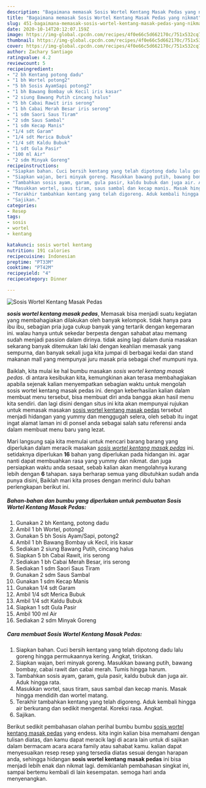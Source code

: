 ```yaml
---
description: "Bagaimana memasak Sosis Wortel Kentang Masak Pedas yang nikmat"
title: "Bagaimana memasak Sosis Wortel Kentang Masak Pedas yang nikmat"
slug: 451-bagaimana-memasak-sosis-wortel-kentang-masak-pedas-yang-nikmat
date: 2020-10-14T20:12:07.159Z
image: https://img-global.cpcdn.com/recipes/4f0e66c5d662170c/751x532cq70/sosis-wortel-kentang-masak-pedas-foto-resep-utama.jpg
thumbnail: https://img-global.cpcdn.com/recipes/4f0e66c5d662170c/751x532cq70/sosis-wortel-kentang-masak-pedas-foto-resep-utama.jpg
cover: https://img-global.cpcdn.com/recipes/4f0e66c5d662170c/751x532cq70/sosis-wortel-kentang-masak-pedas-foto-resep-utama.jpg
author: Zachary Santiago
ratingvalue: 4.2
reviewcount: 5
recipeingredient:
- "2 bh Kentang potong dadu"
- "1 bh Wortel potong2"
- "5 bh Sosis AyamSapi potong2"
- "1 bh Bawang Bombay uk Kecil iris kasar"
- "2 siung Bawang Putih cincang halus"
- "5 bh Cabai Rawit iris serong"
- "1 bh Cabai Merah Besar iris serong"
- "1 sdm Saori Saus Tiram"
- "2 sdm Saus Sambal"
- "1 sdm Kecap Manis"
- "1/4 sdt Garam"
- "1/4 sdt Merica Bubuk"
- "1/4 sdt Kaldu Bubuk"
- "1 sdt Gula Pasir"
- "100 ml Air"
- "2 sdm Minyak Goreng"
recipeinstructions:
- "Siapkan bahan. Cuci bersih kentang yang telah dipotong dadu lalu goreng hingga permukaannya kering. Angkat, tiriskan."
- "Siapkan wajan, beri minyak goreng. Masukkan bawang putih, bawang bombay, cabai rawit dan cabai merah. Tumis hingga harum."
- "Tambahkan sosis ayam, garam, gula pasir, kaldu bubuk dan juga air. Aduk hingga rata."
- "Masukkan wortel, saus tiram, saus sambal dan kecap manis. Masak hingga mendidih dan wortel matang."
- "Terakhir tambahkan kentang yang telah digoreng. Aduk kembali hingga air berkurang dan sedikit mengental. Koreksi rasa. Angkat."
- "Sajikan."
categories:
- Resep
tags:
- sosis
- wortel
- kentang

katakunci: sosis wortel kentang 
nutrition: 191 calories
recipecuisine: Indonesian
preptime: "PT33M"
cooktime: "PT42M"
recipeyield: "4"
recipecategory: Dinner

---
```



![Sosis Wortel Kentang Masak Pedas](https://img-global.cpcdn.com/recipes/4f0e66c5d662170c/751x532cq70/sosis-wortel-kentang-masak-pedas-foto-resep-utama.jpg)

<b><i>sosis wortel kentang masak pedas</i></b>, Memasak bisa menjadi suatu kegiatan yang membahagiakan dilakukan oleh banyak kelompok. tidak hanya para ibu ibu, sebagian pria juga cukup banyak yang tertarik dengan kegemaran ini. walau hanya untuk sekedar berpesta dengan sahabat atau memang sudah menjadi passion dalam dirinya. tidak asing lagi dalam dunia masakan sekarang banyak ditemukan laki laki dengan keahlian memasak yang sempurna, dan banyak sekali juga kita jumpai di berbagai kedai dan stand makanan mall yang mempunyai juru masak pria sebagai chef mumpuni nya.

Baiklah, kita mulai ke hal bumbu masakan <i>sosis wortel kentang masak pedas</i>. di antara kesibukan kita, kemungkinan akan terasa membahagiakan apabila sejenak kalian menyempatkan sebagian waktu untuk mengolah sosis wortel kentang masak pedas ini. dengan keberhasilan kalian dalam membuat menu tersebut, bisa membuat diri anda bangga akan hasil menu kita sendiri. dan lagi disini dengan situs ini kita akan mempunyai rujukan untuk memasak masakan <u>sosis wortel kentang masak pedas</u> tersebut menjadi hidangan yang yummy dan menggugah selera, oleh sebab itu ingat ingat alamat laman ini di ponsel anda sebagai salah satu referensi anda dalam membuat menu baru yang lezat.




Mari langsung saja kita memulai untuk mencari barang barang yang diperlukan dalam meracik masakan <u><i>sosis wortel kentang masak pedas</i></u> ini. setidaknya diperlukan <b>16</b> bahan yang diperlukan pada hidangan ini. agar nanti dapat membuahkan rasa yang yummy dan nikmat. dan juga persiapkan waktu anda sesaat, sebab kalian akan mengolahnya kurang lebih dengan <b>6</b> tahapan. saya berharap semua yang dibutuhkan sudah anda punya disini, Baiklah mari kita proses dengan merinci dulu bahan perlengkapan berikut ini.

<!--inarticleads1-->

##### Bahan-bahan dan bumbu yang diperlukan untuk pembuatan Sosis Wortel Kentang Masak Pedas:

1. Gunakan 2 bh Kentang, potong dadu
1. Ambil 1 bh Wortel, potong2
1. Gunakan 5 bh Sosis Ayam/Sapi, potong2
1. Ambil 1 bh Bawang Bombay uk Kecil, iris kasar
1. Sediakan 2 siung Bawang Putih, cincang halus
1. Siapkan 5 bh Cabai Rawit, iris serong
1. Sediakan 1 bh Cabai Merah Besar, iris serong
1. Sediakan 1 sdm Saori Saus Tiram
1. Gunakan 2 sdm Saus Sambal
1. Gunakan 1 sdm Kecap Manis
1. Gunakan 1/4 sdt Garam
1. Ambil 1/4 sdt Merica Bubuk
1. Ambil 1/4 sdt Kaldu Bubuk
1. Siapkan 1 sdt Gula Pasir
1. Ambil 100 ml Air
1. Sediakan 2 sdm Minyak Goreng




<!--inarticleads2-->

##### Cara membuat Sosis Wortel Kentang Masak Pedas:

1. Siapkan bahan. Cuci bersih kentang yang telah dipotong dadu lalu goreng hingga permukaannya kering. Angkat, tiriskan.
1. Siapkan wajan, beri minyak goreng. Masukkan bawang putih, bawang bombay, cabai rawit dan cabai merah. Tumis hingga harum.
1. Tambahkan sosis ayam, garam, gula pasir, kaldu bubuk dan juga air. Aduk hingga rata.
1. Masukkan wortel, saus tiram, saus sambal dan kecap manis. Masak hingga mendidih dan wortel matang.
1. Terakhir tambahkan kentang yang telah digoreng. Aduk kembali hingga air berkurang dan sedikit mengental. Koreksi rasa. Angkat.
1. Sajikan.




Berikut sedikit pembahasan olahan perihal bumbu bumbu <u>sosis wortel kentang masak pedas</u> yang endess. kita ingin kalian bisa memahami dengan tulisan diatas, dan kamu dapat meracik lagi di acara lain untuk di sajikan dalam bermacam acara acara family atau sahabat kamu. kalian dapat menyesuaikan resep resep yang tersedia diatas sesuai dengan harapan anda, sehingga hidangan <b>sosis wortel kentang masak pedas</b> ini bisa menjadi lebih enak dan nikmat lagi. demikianlah pembahasan singkat ini, sampai bertemu kembali di lain kesempatan. semoga hari anda menyenangkan.
